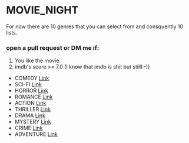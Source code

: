 # MOVIE_NIGHT

For now there are 10 genres that you can select from and consquently 10 lists.

### open a pull request or DM me if:

1. You like the movie.
2. imdb's score >= 7.0 (I know that imdb is shit but stilll:-))

- COMEDY [Link](https://github.com/adarijani/MOVIE_NIGHT/blob/main/COMEDY.md)
- SCI-FI [Link](https://github.com/adarijani/MOVIE_NIGHT/blob/main/SCI-FI.md)
- HORROR [Link](https://github.com/adarijani/MOVIE_NIGHT/blob/main/HORROR.md)
- ROMANCE [Link](https://github.com/adarijani/MOVIE_NIGHT/blob/main/ROMANCE.md)
- ACTION [Link](https://github.com/adarijani/MOVIE_NIGHT/blob/main/ACTION.md)
- THRILLER [Link](https://github.com/adarijani/MOVIE_NIGHT/blob/main/THRILLER.md)
- DRAMA [Link](https://github.com/adarijani/MOVIE_NIGHT/blob/main/DRAMA.md)
- MYSTERY [Link](https://github.com/adarijani/MOVIE_NIGHT/blob/main/MYSTERY.md)
- CRIME [Link](https://github.com/adarijani/MOVIE_NIGHT/blob/main/CRIME.md)
- ADVENTURE [Link](https://github.com/adarijani/MOVIE_NIGHT/blob/main/ADVENTURE.md)
